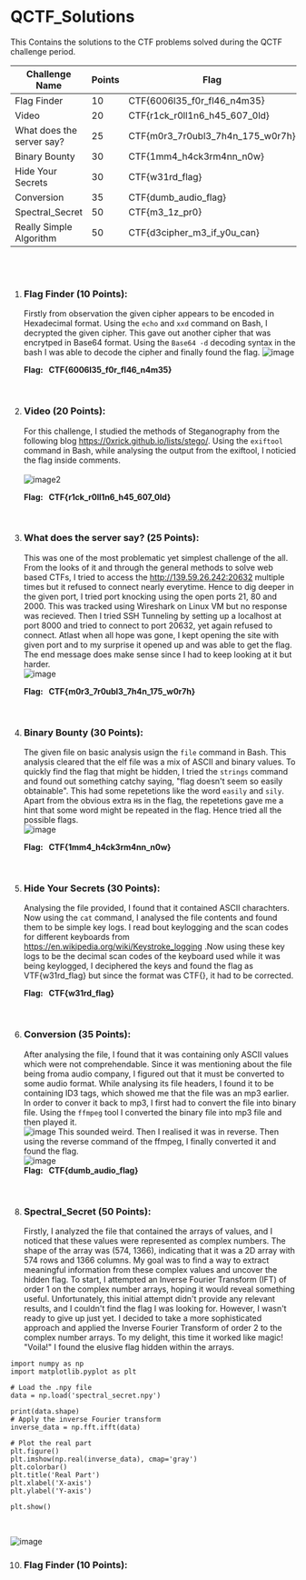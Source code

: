 # QCTF_Solutions
This Contains the solutions to the CTF problems solved during the QCTF challenge period.

| Challenge Name    | Points | Flag   |
| -------- | --- | ------------ |
| Flag Finder    | 10  | CTF{6006l35_f0r_fl46_n4m35}     |
| Video      | 20  | CTF{r1ck_r0ll1n6_h45_607_0ld}     |
| What does the server say?  | 25  | CTF{m0r3_7r0ubl3_7h4n_175_w0r7h}    |
| Binary Bounty  | 30  | CTF{1mm4_h4ck3rm4nn_n0w}    |
| Hide Your Secrets  | 30  | CTF{w31rd_flag}    |
| Conversion  | 35  | CTF{dumb_audio_flag}    |
| Spectral_Secret  | 50  | CTF{m3_1z_pr0}    |
| Really Simple Algorithm  | 50  | CTF{d3cipher_m3_if_y0u_can}    |

<br>
<br>

1. ### **Flag Finder (10 Points):**<br>
   Firstly from observation the given cipher appears to be encoded in Hexadecimal format. Using the ```echo``` and ```xxd``` command on Bash, I decrypted the given cipher. This
   gave out another cipher that was encrytped in Base64 format. Using the ```Base64 -d``` decoding syntax in the bash I was able to decode the cipher and finally found the flag.
   ![image](/Images/CTF1sol.png)
   
   **Flag: &nbsp;&nbsp;CTF{6006l35_f0r_fl46_n4m35}**

<br>

2. ### **Video (20 Points):**<br>
   For this challenge, I studied the methods of Steganography from the following blog https://0xrick.github.io/lists/stego/. Using the `exiftool` command in Bash, while analysing
   the output from the exiftool, I noticied the flag inside comments.<br>
   <br>
   ![image2](/Images/CTF2sol.png)

   **Flag: &nbsp;&nbsp;CTF{r1ck_r0ll1n6_h45_607_0ld}**
<br>

3. ### **What does the server say? (25 Points):**<br>
   This was one of the most problematic yet simplest challenge of the all. From the looks of it and through the general methods to solve web based CTFs, I tried to access the
   http://139.59.26.242:20632 multiple times but it refused to connect nearly everytime. Hence to dig deeper in the given port, I tried port knocking using the open ports 21, 80 and 2000. This was tracked using Wireshark on Linux VM but no response was recieved. Then I tried SSH Tunneling by setting up a localhost at port 8000 and tried to connect to port 20632, yet again refused to connect. Atlast when all hope was gone, I kept opening the site with given port and to my surprise it opened up and was able to get the flag. The end message does make sense since I had to keep looking at it but harder.
   <br>
   ![image](/Images/CTF3sol.png)

   **Flag: &nbsp;&nbsp;CTF{m0r3_7r0ubl3_7h4n_175_w0r7h}**
<br>

4. ### **Binary Bounty (30 Points):**<br>
   The given file on basic analysis usign the `file` command in Bash. This analysis cleared that the elf file was a mix of ASCII and binary values. To quickly find the flag that might be hidden, I tried the `strings` command and found out something catchy saying, "flag doesn't seem so easily obtainable". This had some repetetions like the word `easily` and `sily`. Apart from the obvious extra `H`s in the flag, the repetetions gave me a hint that some word might be repeated in the flag. Hence tried all the possible flags.
   <br>
   ![image](/Images/CTF4sol.png)

   **Flag: &nbsp;&nbsp;CTF{1mm4_h4ck3rm4nn_n0w}**
<br>

5. ### **Hide Your Secrets (30 Points):**<br>
   Analysing the file provided, I found that it contained ASCII charachters. Now using the `cat` command, I analysed the file contents and found them to be simple key logs. I read bout keylogging and the scan codes for different keyboards from https://en.wikipedia.org/wiki/Keystroke_logging .Now using these key logs to be the decimal scan codes of the keyboard used while it was being keylogged, I deciphered the keys and found the flag as VTF{w31rd_flag} but since the format was CTF{}, it had to be corrected.

   **Flag: &nbsp;&nbsp;CTF{w31rd_flag}**
<br>

6. ### **Conversion (35 Points):**<br>
   After analysing the file, I found that it was containing only ASCII values which were not comprehendable. Since it was mentioning about the file being froma audio company, I figured out that it must be converted to some audio format. While analysing its file headers, I found it to be containing ID3 tags, which showed me that the file was an mp3 earlier. In order to conver it back to mp3, I first had to convert the file into binary file. Using the `ffmpeg` tool I converted the binary file into mp3 file and then played it. <br>
   ![image](/Images/convfirststep.png)
This sounded weird. Then I realised it was in reverse. Then using the reverse command of the ffmpeg, I finally converted it and found the flag.<br>
   ![image](/Images/confrombintomp4.png)
   <br>
   **Flag: &nbsp;&nbsp;CTF{dumb_audio_flag}**
<br>

8. ### **Spectral_Secret (50 Points):**<br>
   Firstly, I analyzed the file that contained the arrays of values, and I noticed that these values were represented as complex numbers. The shape of the array was (574, 1366), indicating that it was a 2D array with 574 rows and 1366 columns. My goal was to find a way to extract meaningful information from these complex values and uncover the hidden flag. To start, I attempted an Inverse Fourier Transform (IFT) of order 1 on the complex number arrays, hoping it would reveal something useful. Unfortunately, this initial attempt didn't provide any relevant results, and I couldn't find the flag I was looking for. However, I wasn't ready to give up just yet. I decided to take a more sophisticated approach and applied the Inverse Fourier Transform of order 2 to the complex number arrays. To my delight, this time it worked like magic! "Voila!" I found the elusive flag hidden within the arrays.

```
import numpy as np
import matplotlib.pyplot as plt

# Load the .npy file
data = np.load('spectral_secret.npy')

print(data.shape)
# Apply the inverse Fourier transform
inverse_data = np.fft.ifft(data)

# Plot the real part
plt.figure()
plt.imshow(np.real(inverse_data), cmap='gray')
plt.colorbar()
plt.title('Real Part')
plt.xlabel('X-axis')
plt.ylabel('Y-axis')

plt.show()
```
<br>

   ![image](/Images/CTF7sol.png)




10. ### **Flag Finder (10 Points):**<br>

